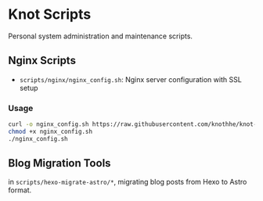 # Knot Scripts

Personal system administration and maintenance scripts.

## Nginx Scripts
- `scripts/nginx/nginx_config.sh`: Nginx server configuration with SSL setup

### Usage

```bash
curl -o nginx_config.sh https://raw.githubusercontent.com/knothhe/knot-scripts/refs/heads/main/scripts/nginx/nginx_config.sh
chmod +x nginx_config.sh
./nginx_config.sh
```

## Blog Migration Tools

in `scripts/hexo-migrate-astro/*`, migrating blog posts from Hexo to Astro format.
